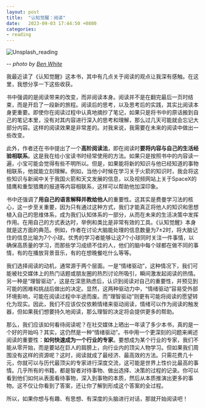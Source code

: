 ```yaml
---
layout: post
title:  "认知觉醒：阅读"
date:   2023-09-03 17:44:50 +0800
categories: 
- reading
---
```


![Unsplash_reading](https://images.unsplash.com/photo-1472745433479-4556f22e32c2?ixlib=rb-4.0.3&ixid=M3wxMjA3fDB8MHxwaG90by1wYWdlfHx8fGVufDB8fHx8fA%3D%3D&auto=format&fit=crop&w=2069&q=80)


-- *photo by [Ben White](https://unsplash.com/@benwhitephotography)*

我最近读了《认知觉醒》这本书，其中有几点关于阅读的观点让我深有感触。在这里，我想分享一下这些收获。

书中强调的是阅读带来的改变，而非阅读本身。阅读并不是在翻完最后一页时结束，而是开启了一段新的旅程。阅读后的思考，以及思考后的实践，其实比阅读本身更重要。即使你在阅读过程中认真地摘抄了笔记，如果只是将书中的原话搬到自己的笔记本里，没有对其内容进行深入的思考和理解，那么过几天可能就会忘记大部分内容。这样的阅读效果是非常差的。对我来说，我需要在未来的阅读中做出一些改变。

此外，作者还在书中提出了一个**高阶阅读法**，即在阅读时**要将内容与自己的生活经验相联系**。这是我在给小宝读书时经常使用的方法。如果只是按照书中的内容读一遍，小宝可能会觉得有些不明所以。但是，如果能将新的知识与他已经知道的事物相联系，他就能立刻理解。例如，当他小时候在学习关于火箭的知识时，我会将这些知识与新闻中关于我国火箭和天文发展的信息，以及视频网站上关于SpaceX的猎鹰和重型猎鹰的报道等内容相联系，这样可以帮助他加深印象。

书中还强调了**用自己的语言解释并教给他人**的重要性。这其实是费曼学习法的核心，这一步至关重要，因为只有通过这种方式，我们才能真正将他人的知识和思想植入自己的思维体系，成为我们认知体系的一部分，从而在未来的生活决策中发挥作用。在用自己的方式表达时，举例和类比是非常有效的工具。《认知觉醒》本身就是这方面的典范。例如，作者在讨论大脑能处理的信息数量为7±2时，将大脑记住的信息比喻为7个小球。优秀的学习者能够让这7个小球同时关注一件事情，以确保高质量的学习，而那些学习成绩不佳的人，他们的脑中每个球都在做不同的事情，有的在播放背景音乐，有的在想晚餐吃什么等等。

我们选择阅读的动机，通常源于两个层面。一是“情绪驱动”，这种情况下，我们可能被社交媒体上的热门话题或朋友圈的热烈讨论所吸引，瞬间激发起阅读的热情。另一种是“理智驱动”，这是在深思熟虑后，认识到阅读对自己的重要性，并预见到可能的困难和挑战后做出的决定。显然，这两种驱动力中，“情绪驱动”容易受外部环境影响，可能在阅读过程中半途而废。而“理智驱动”则更有可能将阅读的愿望转化为现实。因此，我们不应该仅仅依赖情绪来驱动阅读，情绪可以作为阅读的触发器，但如果我们想要持久地阅读，那么理智的决定将会提供更多的帮助。


那么，我们应该如何看待阅读呢？在社交媒体上晒出一年读了多少本书，真的是一个好的开始吗？其实，这仍然是一种“情绪驱动”。书中用一个更深刻的问题来阐述阅读的重要性：**如何快速成为一个行业的专家**。要想成为某个行业的专家，我们不能从零开始，而是要站在巨人的肩膀上，向行业内的顶尖人物学习。但如果我们周围没有这样的资源呢？这时，阅读就成了最经济、最高效的方法。只需花费几十元，你就可以与历代最顶尖的专家进行深度交流，这可能是世界上性价比最高的事情。几乎所有的书籍，都是智者对待事物、做出选择、决策的过程的记录。你可以看到他们如何从表面看待事物，深入到事物的本质，然后从本质推演出更多的事物。这不仅让你看到了答案，还让你了解到形成这个答案的全过程。

所以，如果你想与有趣、有思想、有深度的头脑进行对话，那就开始阅读吧！
